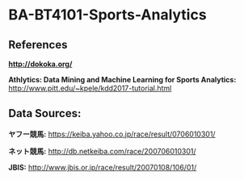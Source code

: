 # BA-BT4101-Sports-Analytics

## References
**http://dokoka.org/**

**Athlytics: Data Mining and Machine Learning for Sports Analytics:** http://www.pitt.edu/~kpele/kdd2017-tutorial.html

## Data Sources:
**ヤフー競馬:** https://keiba.yahoo.co.jp/race/result/0706010301/

**ネット競馬:** http://db.netkeiba.com/race/200706010301/

**JBIS:** http://www.jbis.or.jp/race/result/20070108/106/01/
